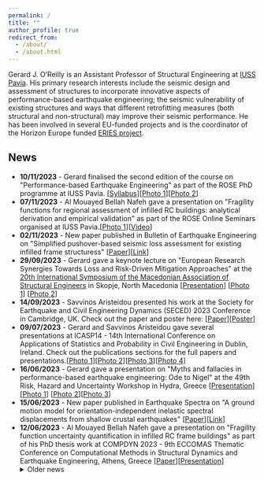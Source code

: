 ```yaml
---
permalink: /
title: ""
author_profile: true
redirect_from:
  - /about/
  - /about.html
---
```

Gerard J. O’Reilly is an Assistant Professor of Structural Engineering at [IUSS Pavia](https://www.iusspavia.it/en). His primary research interests include the seismic design and assessment of structures to incorporate innovative aspects of performance-based earthquake engineering; the seismic vulnerability of existing structures and ways that different retrofitting measures (both structural and non-structural) may improve their seismic performance. He has been involved in several EU-funded projects and is the coordinator of the Horizon Europe funded [ERIES project](https://www.eries.eu).

## News
<ul>

<li> <b>10/11/2023</b> - Gerard finalised the second edition of the course on "Performance-based Earthquake Engineering" as part of the ROSE PhD programme at IUSS Pavia. [<a href="https://gerardjoreilly.github.io/files/Photos/PBEE-Course-Syllabus-v8.pdf">Syllabus</a>][<a href="https://gerardjoreilly.github.io/files/Photos/pbee-2023bis-1.JPG">Photo 1</a>][<a href="https://gerardjoreilly.github.io/files/Photos/pbee-2023bis-2.JPG">Photo 2</a>]</li>

<li> <b>07/11/2023</b> - Al Mouayed Bellah Nafeh gave a presentation on "Fragility functions for regional assessment of infilled RC buildings: analytical derivation and empirical validation" as part of the ROSE Online Seminars organised at IUSS Pavia.[<a href="http://gerardjoreilly.github.io/files/Photos/rose-nafeh-2023.jpg">Photo 1</a>][<a href="https://www.youtube.com/watch?v=nAomrS9QdA4">Video</a>]</li>

<li> <b>02/11/2023</b> - New paper published in Bulletin of Earthquake Engineering on "Simplified pushover-based seismic loss assessment for existing infilled frame structuress" [<a href="http://gerardjoreilly.github.io/files/Journal/s10518-023-01792-x.pdf">Paper</a>][<a href="https://link.springer.com/article/10.1007/s10518-023-01792-x">Link</a>] </li>

<li> <b>29/09/2023</b> - Gerard gave a keynote lecture on "European Research Synergies Towards Loss and Risk-Driven Mitigation Approaches" at the <a href="http://mase.gf.ukim.edu.mk/">20th International Symposium of the Macedonian Association of Structural Engineers</a> in Skopje, North Macedonia [<a href="http://gerardjoreilly.github.io/files/Presentations/MASE20_Presentation_OReilly.pdf">Presentation</a>] [<a href="http://gerardjoreilly.github.io/files/Photos/mase-1.JPG">Photo 1</a>] [<a href="http://gerardjoreilly.github.io/files/Photos/mase-2.JPG">Photo 2</a>]</li>

<li> <b>14/09/2023</b> - Savvinos Aristeidou presented his work at the Society for Earthquake and Civil Engineering Dynamics (SECED) 2023 Conference in Cambridge, UK. Check out the paper and poster here: [<a href="http://gerardjoreilly.github.io/files/Conference/SECED_Aristeidou_paper.pdf">Paper</a>][<a href="http://gerardjoreilly.github.io/files/Conference/SECED_Aristeidou_poster.pdf">Poster</a>]</li>

<li> <b>09/07/2023</b> - Gerard and Savvinos Aristeidou gave several presentations at ICASP14 - 14th International Conference on Applications of Statistics and Probability in Civil Engineering in Dublin, Ireland. Check out the publications sections for the full papers and presentations.[<a href="http://gerardjoreilly.github.io/files/Photos/icasp-gerard-1.JPG">Photo 1</a>][<a href="http://gerardjoreilly.github.io/files/Photos/icasp-gerard-2.JPG">Photo 2</a>][<a href="http://gerardjoreilly.github.io/files/Photos/icasp-gerard-4.JPG">Photo 3</a>][<a href="http://gerardjoreilly.github.io/files/Photos/icasp-savvinos.jpg">Photo 4</a>]</li>

<li> <b>16/06/2023</b> - Gerard gave a presentation on "Myths and fallacies in performance-based earthquake engineering: Ode to Nigel" at the 49th Risk, Hazard and Uncertainty Workshop in Hydra, Greece [<a href="http://gerardjoreilly.github.io/files/Presentations/OReilly_Gerard_Hydra_2023_public.pdf">Presentation</a>][<a href="http://gerardjoreilly.github.io/files/Photos/hydra-group.JPG">Photo 1</a>] [<a href="http://gerardjoreilly.github.io/files/Photos/hydra-2.JPG">Photo 2</a>][<a href="http://gerardjoreilly.github.io/files/Photos/hydra-3.JPG">Photo 3</a>]</li>

<li> <b>15/06/2023</b> - New paper published in Earthquake Spectra on "A ground motion model for orientation-independent inelastic spectral displacements from shallow crustal earthquakes" [<a href="http://gerardjoreilly.github.io/files/Journal/aristeidou-et-al-2023-a-ground-motion-model-for-orientation-independent-inelastic-spectral-displacements-from-shallow.pdf">Paper</a>][<a href="https://journals.sagepub.com/doi/10.1177/87552930231180228">Link</a>] </li>

<li> <b>12/06/2023</b> - Al Mouayed Bellah Nafeh gave a presentation on "Fragility function uncertainty quantification in infilled RC frame buildings" as part of his PhD thesis work at COMPDYN 2023 - 9th ECCOMAS Thematic Conference on Computational Methods in Structural Dynamics and Earthquake Engineering, Athens, Greece [<a href="http://gerardjoreilly.github.io/files/Conference/Nafeh_O'Reilly_UncertaintyQuantification.pdf">Paper</a>][<a href="http://gerardjoreilly.github.io/files/Presentations/COMPDYN2023_Nafeh.pdf">Presentation</a>] </li>



<details><summary>Older news</summary>
<ul>
</ul>

<li> <b>25/05/2023</b> - Gerard organised and chaired the 2023 General Assembly meeting of the ERIES project in Thessaloniki, Greece. For more information about the meeting and the project activities, see the <a href="https://eries.eu/ga-meeting-2023/">project website</a> and the <a href="https://www.linkedin.com/company/eries-engineering-research-infrastructures-for-european-synergies/">LinkedIn page</a> [<a href="http://gerardjoreilly.github.io/files/Photos/eries-ga-2023.JPEG">Photo</a>]</li>

<li> <b>22/05/2023</b> - Gerard gave a presentation at the seminar on "Valutazione e gestione del rischio NaTech negli stabilimenti PIR" organised by INAIL in Rome, Italy on the topic of "La ricerca nel campo della gestione del rischio NaTech da sisma" [<a href="http://gerardjoreilly.github.io/files/Presentations/progr-dit-evento.pdf">Flyer</a>] [<a href="http://gerardjoreilly.github.io/files/Presentations/OReilly_Gerard_INAIL_2023.pdf">Presentation</a>]</li>

<li> <b>27/04/2023</b> - Gerard gave a webinar to the 2nd RICH Europe Webinar on Transnational and Virtual Access Opportunities on the topic of "ERIES – Engineering Research Infrastructures for European Synergies" [<a href="http://gerardjoreilly.github.io/files/Presentations/2023_04_27_RICH_Webinar_agenda.pdf">Flyer</a>] [<a href="https://rich-europe.eu/transnational-and-virtual-access-webinar-2-save-the-date/">Link</a>]</li>

<li> <b>20/04/2023</b> - Gerard has been announced as a keynote speaker at the <a href="http://mase.gf.ukim.edu.mk/">20th International Symposium of the Macedonian Association of Structural Engineers</a> from 28-29 September 2023 in Skopje, North Macedonia. He will give a talk on "European Research Synergies Towards Loss and Risk-Driven Mitigation Approaches" </li>

<li> <b>13/04/2023</b> - Gerard was presented with the 2022 Shah Family Innovation Prize from the Earthquake Engineering Research Institute at the Annual Meeting in San Francisco, California 
[<a href="https://twitter.com/EERI_tweets/status/1646310442799882240">Twitter</a>][<a href="http://gerardjoreilly.github.io/files/Photos/eeri_annual_meeting_1.jpg">Photo 1</a>][<a href="http://gerardjoreilly.github.io/files/Photos/eeri_annual_meeting_2.jpg">Photo 2</a>][<a href="http://gerardjoreilly.github.io/files/Photos/eeri_annual_meeting_3.jpg">Photo 3</a>][<a href="http://gerardjoreilly.github.io/files/Photos/eeri_annual_meeting_4.jpg">Photo 4</a>] </li>

<li> <b>09/03/2023</b> - New paper published in Structure and Infrastructure Engineering on "Seismic risk prioritisation schemes for reinforced concrete bridge portfolios" [<a href="http://gerardjoreilly.github.io/files/Journal/sie_prioritisation.pdf">Paper</a>][<a href="https://www.tandfonline.com/eprint/AB6MK6P6AVDWT4D9N4WK/full?target=10.1080/15732479.2023.2187424">Link</a>] </li>

<li> <b>03/03/2023</b> - New paper published in the International Journal of Disaster Risk Reduction on "Risk-aware navigation in industrial plants at risk of NaTech accidents" [<a href="http://gerardjoreilly.github.io/files/Journal/rossini_ijdrr.pdf">Paper</a>][<a href="https://www.sciencedirect.com/science/article/pii/S2212420923001000?via%3Dihub">Link</a>] </li>

<li> <b>10/02/2023</b> - New paper published in Procedia Structural Integrity on "Simplified tools for the risk assessment and classification of existing buildings" [<a href="http://gerardjoreilly.github.io/files/Conference/anidis-2022.pdf">Paper</a>][<a href="https://www.sciencedirect.com/science/article/pii/S2452321623002329?via%3Dihub">Link</a>] </li>

<li> <b>09/01/2023</b> - New paper by Al Mouayed Bellah Nafeh published in the Bulletin of Earthquake Engineering on "Simplified pushover-based seismic risk assessment methodology for existing infilled frame structures" [<a href="http://gerardjoreilly.github.io/files/Journal/Nafeh-OReilly-2023.pdf">Paper</a>][<a href="https://link.springer.com/article/10.1007/s10518-022-01600-y">Link</a>] </li>

<li> <b>12/12/2022</b> - New paper with Matt Fox from the University of Pavia published in Earthquake Engineering and Structural Dynamics on the topic of "Exploring the site dependency of fragility functions in risk-targeted design" [<a href="http://gerardjoreilly.github.io/files/Journal/Fox-OReilly-EESD-2022.pdf">Paper</a>][<a href="https://onlinelibrary.wiley.com/doi/abs/10.1002/eqe.3783?campaign=wolearlyview">Link</a>] </li>

<li> <b>02/12/2022</b> - Gerard is the 2022 recipient of the Shah Family Innovation Prize by the Earthquake Engineering Research Institute [<a href="https://eeri.org/about-eeri/news/13895-2022-shah-family-innovation-prize-awarded-to-gerard-o-reilly">Link</a>]</li>

<li> <b>16/11/2022</b> - Gerard gave a webinar to the Italian Association for Wind Engineering Young (ANIV - Associazione Nazionale per Ingegneria del Vento - Giovani) on the topic of "ERIES research infrastructure network: how to apply for transnational access grants" [<a href="http://gerardjoreilly.github.io/files/Presentations/Locandina_ANIVGLT_ERIES_vLRGP.pdf">Flyer</a>] [<a href="https://www.aniv-iawe.org/eries-research-infrastructure-network-how-to-apply-for-transnational-access-grants/">Link</a>]</li>

<li> <b>19/10/2022</b> - New paper by Nic Clemett and others from the Reluis 2019-2021 working group in Pavia published in the ASCE Journal of Structural Engineering on the topic of "Optimal Combined Seismic and Energy Efficiency Retrofitting for Existing Buildings in Italy" [<a href="http://gerardjoreilly.github.io/files/Journal/Clemett-et-al2023OptimalcombinedseismicandenergyefficiencyretrofittingforexistingbuildingsinItaly.pdf">Paper</a>][<a href="https://ascelibrary.org/doi/10.1061/%28ASCE%29ST.1943-541X.0003500">Link</a>] </li>

<li> <b>12/10/2022</b> - Al Mouayed Bellah Nafeh gave a seminar on "Simplified Approaches for the Risk Assessment of Non-Ductile Infilled RC Structures" at the ROSE Centre's seminar series in Pavia, Italy [<a href="https://www.youtube.com/watch?v=mjh_JaIeZgw">Video</a>] </li>

<li> <b>14/9/2022</b> - Gerard gave a presentation on "Simplified tools for the risk assessment and classification of existing buildings" at ANIDIS - Associazione Nazionale Italiana di Ingegneria Sismica 2022, Turin, Italy [<a href="http://gerardjoreilly.github.io/files/Conference/OReilly_etal_ANIDIS_2022_v3.pdf">Paper</a>][<a href="http://gerardjoreilly.github.io/files/Presentations/ANIDIS-2022-presentation.pdf">Presentation</a>] </li>
  
<li> <b>9/9/2022</b> - Davit Shahnazaryan gave a presentation on "Integrating multiple risks to aid the navigation of industrial plant workers during seismic events" which forms part of the ROSSINI project at the 3rd European Conference on Earthquake Engineering & Seismology, Bucharest, Romania [<a href="http://gerardjoreilly.github.io/files/Conference/C29-Shahnazaryan.pdf">Paper</a>] </li>

<li> <b>9/9/2022</b> - Davit Shahnazaryan gave a presentation on "Current and contemporary seismic design methods: a comparative review" at the 3rd European Conference on Earthquake Engineering & Seismology, Bucharest, Romania [<a href="http://gerardjoreilly.github.io/files/Conference/C32-Design-Methods-final.pdf">Paper</a>][<a href="http://gerardjoreilly.github.io/files/Presentations/3ECEES-Design-Methods-presentation.pdf">Presentation</a>] </li>

<li> <b>5/9/2022</b> - Al Mouayed Bellah Nafeh gave a presentation on "Simplified Seismic Risk Assessment of Non-Ductile Infilled RC Frame Buildings" as part of his PhD thesis work at the 3rd European Conference on Earthquake Engineering & Seismology, Bucharest, Romania [<a href="http://gerardjoreilly.github.io/files/Conference/C31-Nafeh_OReilly_InfilledRC_SimplifiedRisk_v3.pdf">Paper</a>][<a href="http://gerardjoreilly.github.io/files/Presentations/3ECEES-IM-bias-presentation.pdf">Presentation</a>] </li>

<li> <b>5/9/2022</b> - Gerard gave a presentation on "Towards improved response quantification of existing infilled RC frames" at the 3rd European Conference on Earthquake Engineering & Seismology, Bucharest, Romania [<a href="http://gerardjoreilly.github.io/files/Conference/C33-IM-bias-paper.pdf">Paper</a>][<a href="http://gerardjoreilly.github.io/files/Presentations/3ECEES-IM-bias-presentation.pdf">Presentation</a>] </li>

<li> <b>5/9/2022</b> - Savvinos Aristeidou gave a presentation on "Ground motion directionality effects on inelastic spectral displacements" as part of his PhD thesis work at the 3rd European Conference on Earthquake Engineering & Seismology, Bucharest, Romania [<a href="http://gerardjoreilly.github.io/files/Conference/C30-Contribution_3ECEES_Savvinos_Aristeidou_final.pdf">Paper</a>][<a href="http://gerardjoreilly.github.io/files/Presentations/Savvinos-3ECEES.pdf">Presentation</a>] </li>

<li> <b>18/7/2022</b> - Gerard gave a presentation on "Integrating multiple risks to aid the navigation of industrial plant workers during seismic events" at the ASME 2022 Pressure Vessels & Piping Conference, Las Vegas, USA [<a href="http://gerardjoreilly.github.io/files/Conference/C28-PVP2022-84014_final.pdf">Paper</a>][<a href="http://gerardjoreilly.github.io/files/Presentations/pvp2022_.pdf">Presentation</a>][<a href="https://youtu.be/h0L81oRVhV8">Video</a>] </li>

<li> <b>6/7/2022</b> - Gerard gave a presentation on "Risk and loss mitigation in seismic design: a review of current methods and future direction" at ICONHIC 2022 - 3rd International Conference on Natural Hazards & Infrastructure, 22 – 24 June 2021, Athens, Greece. [<a href="http://gerardjoreilly.github.io/files/Conference/C27-ICONHIC2021_paper_OReilly_v2.pdf">Paper</a>][<a href="http://gerardjoreilly.github.io/files/Presentations/ICONHIC-2022-OReilly.pdf">Presentation</a>] </li>

<li> <b>9/6/2022</b> - After a 2 year hiatus, the International Nigel Priestley Seminar is back in Pavia, Italy! </li>

<li> <b>8/6/2022</b> - The ERIES project was kicked off in Pavia, Italy [<a href="https://eries.eu/eries-kick-off-meeting-8th-june-2022/">See more</a>] </li>

<li> <b>13/9/2021</b> - Gerard gave a presentation on "Seismic Risk Classification of Non-Structural Elements" at the 17th World Conference on Earthquake Engineering, Sendai, Japan [<a href="http://gerardjoreilly.github.io/files/Conference/C19-2020.pdf">Paper</a>][<a href="http://gerardjoreilly.github.io/files/Presentations/17WCEE_Presentation_NonStrRisk.pdf">Presentation</a>][<a href="https://youtu.be/DXka-0tk8XU">Video</a>] </li>

<li> <b>13/12/2019</b> - Gerard gave a presentation on the Joint Research carried out at the Kobori Research Complex in Tokyo, Japan [<a href="http://gerardjoreilly.github.io/files/Presentations/OReilly-Gerard-KRC-Final-Presentation.pdf">Presentation</a>] </li>

<li> <b>2019</b> - Gerard gave a presentation on "Characterising Seismic Vulnerability of Bridge Structures and Infrastructure Vulnerability Assessment" as part of the INFRA-NAT Platform Workshop in Ohrid, North Macedonia [<a href="http://gerardjoreilly.github.io/files/Presentations/INFRA-NAT-Meeting-Gerard.pdf">Presentation</a>] </li>

<li> <b>3/10/2019</b> - Gerard gave an invited talk on "Developments in performance-based seismic design and assessment: an Italian perspective" at the University of Canterbury, New Zealand. </li>

<li> <b>24/6/2019</b> - Gerard gave a presentation on "On the Efficient Risk Assessment of Bridge Structures" at COMPDYN 2019 - 7th ECCOMAS Thematic Conference on Computational Methods in Structural Dynamics and Earthquake Engineering, Hersonissos, Greece. [<a href="http://gerardjoreilly.github.io/files/Conference/C13-2019.pdf">Paper</a>][<a href="http://gerardjoreilly.github.io/files/Presentations/Compdyn2019_Presentation.pdf">Presentation</a>] </li>

<li> <b>27/5/2019</b> - Gerard gave a presentation on "Towards Regional Safety Assessment of Bridge Infrastructure" at the 13th International Conference on Applications of Statistics and Probability in Civil Engineering, Seoul, South Korea. [<a href="http://gerardjoreilly.github.io/files/Conference/C11-2019.pdf">Paper</a>][<a href="http://gerardjoreilly.github.io/files/Presentations/ICASP13_Presentation.pdf">Presentation</a>] </li>

<li> <b>19/6/2018</b> - Gerard gave a presentation on "On the seismic assessment and retrofit of infilled RC frames structures" at the 16th European Conference on Earthquake Engineering, Thessaloniki, Greece.
 [<a href="http://gerardjoreilly.github.io/files/Conference/C10-2018.pdf">Paper</a>] </li>

<li> <b>19/6/2018</b> - Gerard gave a presentation on "Intensity Measures for the Collapse Assessment of Infilled RC Frames" at the 16th European Conference on Earthquake Engineering, Thessaloniki, Greece.
 [<a href="http://gerardjoreilly.github.io/files/Conference/C9-2018.pdf">Paper</a>][<a href="http://gerardjoreilly.github.io/files/Presentations/16ECEE_Presentation.pdf">Presentation</a>] </li>

<li> <b>2017</b> - Gerard gave a presentation on "Modelling Uncertainty in Existing Italian RC Frames" at COMPDYN 2017 - 6th International Conference on Computational Methods in Structural Dynamics and Earthquake Engineering, Rhodes, Greece.
 [<a href="http://gerardjoreilly.github.io/files/Conference/C8-2017.pdf">Paper</a>][<a href="http://gerardjoreilly.github.io/files/Presentations/Compdyn2017_Presentation.pdf">Presentation</a>] </li>

<li> <b>2017</b> - Gerard gave a presentation on "System Identification and Structural Modelling of Italian School Buildings" at the IMAC-XXXV Conference & Exposition on Structural Dynamics, Orange County, USA. [<a href="http://gerardjoreilly.github.io/files/Conference/C7-2017.pdf">Paper</a>][<a href="http://gerardjoreilly.github.io/files/Presentations/IMACXXXV_Presentation_v2.pdf">Presentation</a>] </li>

<li> <b>2017</b> - Gerard gave a presentation on "Implications of a More Refined Damage Estimation Approach in the Assessment of RC Frames" at the 16th World Conference on Earthquake Engineering, Santiago, Chile. [<a href="http://gerardjoreilly.github.io/files/Conference/C6-2017.pdf">Paper</a>][<a href="http://gerardjoreilly.github.io/files/Presentations/WCEE_Presentation_v1.pdf">Presentation</a>] </li>

<li> <b>2015</b> - Gerard gave a presentation on "Influence of Modelling Parameters on the Fragility Assessment of pre-1970 Italian RC Structures" at COMPDYN 2015 - 5th ECCOMAS Thematic Conference on Computational Methods in Structural Dynamics and Earthquake Engineering, Hersonissos, Greece. [<a href="http://gerardjoreilly.github.io/files/Conference/C5-2015.pdf">Paper</a>][<a href="http://gerardjoreilly.github.io/files/Presentations/OReilly_Sullivan_Compdyn2015_Presentation.pdf">Presentation</a>] </li>

<li> <b>2013</b> - Gerard gave a presentation on "Comparing the seismic performance of concentrically braced frames with and without self-centering behaviour" at the 2nd International Conference on Structures and Architecture, Guimaraes, Portugal. [<a href="http://gerardjoreilly.github.io/files/Conference/C4-2013.pdf">Paper</a>] </li>

<li> <b>2012</b> - Gerard gave a presentation on "Performance-Based Design of a Self-Centering Concentrically Braced Frame using the Direct Displacement-Based Design Procedure" at the 15th World Conference on Earthquake Engineering, Lisbon, Portugal. [<a href="http://gerardjoreilly.github.io/files/Conference/C3-2012.pdf">Paper</a>] </li>

<li> <b>2012</b> - Gerard gave a presentation on "Behaviour and Design of a Self-Centering Concentrically Braced Steel Frame System" at the 15th World Conference on Earthquake Engineering, Lisbon, Portugal. [<a href="http://gerardjoreilly.github.io/files/Conference/C2-2012.pdf">Paper</a>] </li>

<li> <b>2012</b> - Gerard won “Best Structures Paper” for his paper presented at the BCRI2012 conference in Dublin, Ireland </li>

<li> <b>2012</b> - Gerard gave a presentation on "Development of a Novel Self-Centering Concentrically Braced Frame System for Deployment in Seismically Active Regions" at the Bridge and Concrete Research in Ireland, Dublin, Ireland. [<a href="http://gerardjoreilly.github.io/files/Conference/C1-2012.pdf">Paper</a>] </li>


</details>
